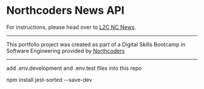 # Northcoders News API

For instructions, please head over to [L2C NC News](https://l2c.northcoders.com/courses/be/nc-news).



--- 

This portfolio project was created as part of a Digital Skills Bootcamp in Software Engineering provided by [Northcoders](https://northcoders.com/)

---

add .env.development and .env.test files into this repo

npm install jest-sorted --save-dev